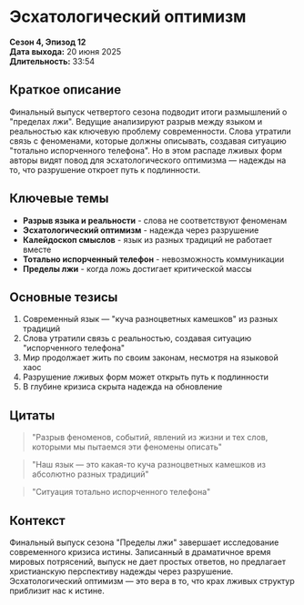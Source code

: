 # Эсхатологический оптимизм
**Сезон 4, Эпизод 12**  
**Дата выхода:** 20 июня 2025  
**Длительность:** 33:54

## Краткое описание

Финальный выпуск четвертого сезона подводит итоги размышлений о "пределах лжи". Ведущие анализируют разрыв между языком и реальностью как ключевую проблему современности. Слова утратили связь с феноменами, которые должны описывать, создавая ситуацию "тотально испорченного телефона". Но в этом распаде лживых форм авторы видят повод для эсхатологического оптимизма — надежды на то, что разрушение откроет путь к подлинности.

## Ключевые темы

- **Разрыв языка и реальности** - слова не соответствуют феноменам
- **Эсхатологический оптимизм** - надежда через разрушение
- **Калейдоскоп смыслов** - язык из разных традиций не работает вместе
- **Тотально испорченный телефон** - невозможность коммуникации
- **Пределы лжи** - когда ложь достигает критической массы

## Основные тезисы

1. Современный язык — "куча разноцветных камешков" из разных традиций
2. Слова утратили связь с реальностью, создавая ситуацию "испорченного телефона"
3. Мир продолжает жить по своим законам, несмотря на языковой хаос
4. Разрушение лживых форм может открыть путь к подлинности
5. В глубине кризиса скрыта надежда на обновление

## Цитаты

> "Разрыв феноменов, событий, явлений из жизни и тех слов, которыми мы пытаемся эти феномены описать"

> "Наш язык — это какая-то куча разноцветных камешков из абсолютно разных традиций"

> "Ситуация тотально испорченного телефона"

## Контекст

Финальный выпуск сезона "Пределы лжи" завершает исследование современного кризиса истины. Записанный в драматичное время мировых потрясений, выпуск не дает простых ответов, но предлагает христианскую перспективу надежды через разрушение. Эсхатологический оптимизм — это вера в то, что крах лживых структур приблизит нас к истине.